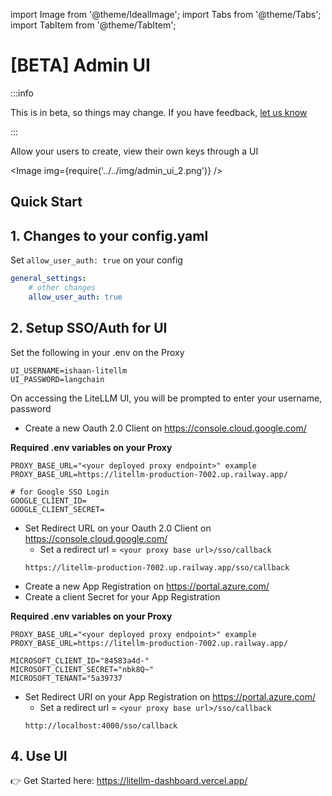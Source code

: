 import Image from '@theme/IdealImage';
import Tabs from '@theme/Tabs';
import TabItem from '@theme/TabItem';

# [BETA] Admin UI

:::info

This is in beta, so things may change. If you have feedback, [let us know](https://discord.com/invite/wuPM9dRgDw)

:::

Allow your users to create, view their own keys through a UI

<Image img={require('../../img/admin_ui_2.png')} />  



## Quick Start

## 1. Changes to your config.yaml

Set `allow_user_auth: true` on your config

```yaml
general_settings:
    # other changes
    allow_user_auth: true
```

## 2. Setup SSO/Auth for UI

<Tabs>
<TabItem value="username" label="Quick Start - Username, Password">

Set the following in your .env on the Proxy

```shell
UI_USERNAME=ishaan-litellm
UI_PASSWORD=langchain
```

On accessing the LiteLLM UI, you will be prompted to enter your username, password

</TabItem>

<TabItem value="google" label="Google SSO">

- Create a new Oauth 2.0 Client on https://console.cloud.google.com/ 

**Required .env variables on your Proxy**
```shell
PROXY_BASE_URL="<your deployed proxy endpoint>" example PROXY_BASE_URL=https://litellm-production-7002.up.railway.app/

# for Google SSO Login
GOOGLE_CLIENT_ID=
GOOGLE_CLIENT_SECRET=
```

- Set Redirect URL on your Oauth 2.0 Client on https://console.cloud.google.com/ 
    - Set a redirect url = `<your proxy base url>/sso/callback`
    ```shell
    https://litellm-production-7002.up.railway.app/sso/callback
    ```

</TabItem>

<TabItem value="msft" label="Microsoft SSO">

- Create a new App Registration on https://portal.azure.com/
- Create a client Secret for your App Registration

**Required .env variables on your Proxy**
```shell
PROXY_BASE_URL="<your deployed proxy endpoint>" example PROXY_BASE_URL=https://litellm-production-7002.up.railway.app/

MICROSOFT_CLIENT_ID="84583a4d-"
MICROSOFT_CLIENT_SECRET="nbk8Q~"
MICROSOFT_TENANT="5a39737
```
- Set Redirect URI on your App Registration on https://portal.azure.com/
    - Set a redirect url = `<your proxy base url>/sso/callback`
    ```shell
    http://localhost:4000/sso/callback
    ```

</TabItem>

</Tabs>

## 4. Use UI

👉 Get Started here: https://litellm-dashboard.vercel.app/


<!-- You can use our hosted UI (https://dashboard.litellm.ai/) or [self-host your own](https://github.com/BerriAI/litellm/tree/main/ui). 

If you self-host, you need to save the UI url in your proxy environment as `LITELLM_HOSTED_UI`. 

Connect your proxy to your UI, by entering: 
1. The hosted proxy URL 
2. Accepted email subdomains
3. [OPTIONAL] Allowed admin emails 

<Image img={require('../../img/admin_dashboard.png')} />  

## What users will see? 

### Auth 

<Image img={require('../../img/user_auth_screen.png')} />  

### Create Keys 

<Image img={require('../../img/user_create_key_screen.png')} />  

### Spend Per Key

<Image img={require('../../img/spend_per_api_key.png')} />  

### Spend Per User

<Image img={require('../../img/spend_per_user.png')} />   -->


